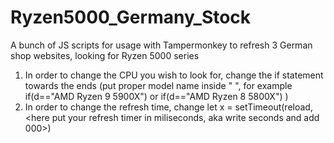 # Ryzen5000_Germany_Stock
A bunch of JS scripts for usage with Tampermonkey to refresh 3 German shop websites, looking for Ryzen 5000 series
1) In order to change the CPU you wish to look for, change the if statement towards the ends (put proper model name inside " ", for example if(d=="AMD Ryzen 9 5900X") or if(d=="AMD Ryzen 8 5800X") )
2) In order to change the refresh time, change let x = setTimeout(reload, <here put your refresh timer in miliseconds, aka write seconds and add 000>)
